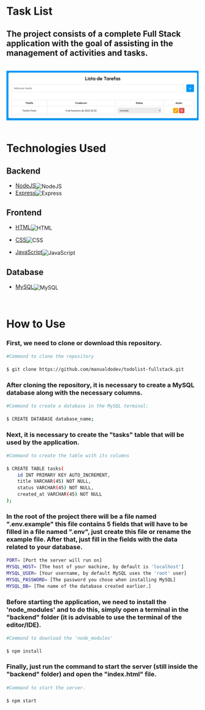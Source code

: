 # Task List

## The project consists of a complete Full Stack application with the goal of assisting in the management of activities and tasks.

<br>
 <img align="center" src="./backend/img/1.jpeg" />

<br>
<br>
 
# Technologies Used

## Backend


- <a href="https://nodejs.org/en/"> NodeJS</a><img align="center" alt="NodeJS" height="20" width="30" src="https://cdn.jsdelivr.net/gh/devicons/devicon/icons/nodejs/nodejs-original.svg">
- <a href="https://expressjs.com/">Express</a><img align="center" alt="Express" height="20" width="30" src="https://cdn.jsdelivr.net/gh/devicons/devicon/icons/express/express-original.svg">

## Frontend

- <a href="https://www.w3schools.com/html/">HTML</a><img align="center" alt="HTML" height="20" width="30" src="https://cdn.jsdelivr.net/gh/devicons/devicon/icons/html5/html5-original.svg">

- <a href="https://www.w3schools.com/css/">CSS</a><img align="center" alt="CSS" height="20" width="30" src="https://cdn.jsdelivr.net/gh/devicons/devicon/icons/css3/css3-original.svg">

- <a href="https://www.javascript.com/">JavaScript</a><img align="center" alt="JavaScript" height="20" width="30" src="https://cdn.jsdelivr.net/gh/devicons/devicon/icons/javascript/javascript-original.svg">

## Database

- <a href="https://www.mysql.com/">MySQL</a><img align="center" alt="MySQL" height="20" width="30" src="https://cdn.jsdelivr.net/gh/devicons/devicon/icons/mysql/mysql-original.svg">

<br>

# How to Use

### First, we need to clone or download this repository.

```bash
#Command to clone the repository

$ git clone https://github.com/manualdodev/todolist-fullstack.git
```

### After cloning the repository, it is necessary to create a MySQL database along with the necessary columns.

```bash
#Command to create a database in the MySQL terminal:

$ CREATE DATABASE database_name;
```

### Next, it is necessary to create the "tasks" table that will be used by the application.


```bash
#Command to create the table with its columns

$ CREATE TABLE tasks(
    id INT PRIMARY KEY AUTO_INCREMENT,
    title VARCHAR(45) NOT NULL,
    status VARCHAR(45) NOT NULL,
    created_at VARCHAR(45) NOT NULL
);
```

### In the root of the project there will be a file named ".env.example" this file contains 5 fields that will have to be filled in a file named ".env", just create this file or rename the example file. After that, just fill in the fields with the data related to your database.

```bash
PORT= [Port the server will run on]
MYSQL_HOST= [The host of your machine, by default is 'localhost']
MYSQL_USER= [Your username, by default MySQL uses the 'root' user]
MYSQL_PASSWORD= [The password you chose when installing MySQL]
MYSQL_DB= [The name of the database created earlier.]
```

### Before starting the application, we need to install the 'node_modules' and to do this, simply open a terminal in the "backend" folder (it is advisable to use the terminal of the editor/IDE).

```bash
#Command to download the 'node_modules'

$ npm install
```

### Finally, just run the command to start the server (still inside the "backend" folder) and open the "index.html" file.

```bash
#Command to start the server.

$ npm start
```